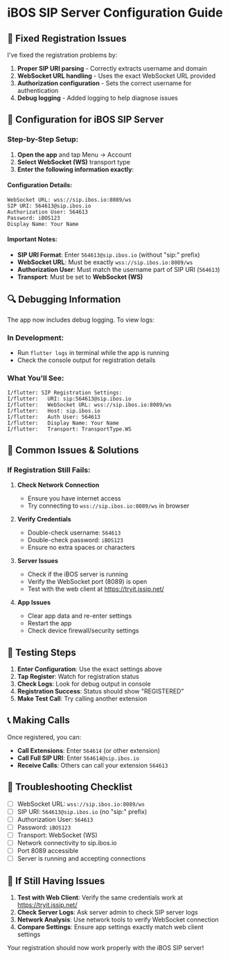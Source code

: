 # iBOS SIP Server Configuration Guide

## 🔧 Fixed Registration Issues

I've fixed the registration problems by:

1. **Proper SIP URI parsing** - Correctly extracts username and domain
2. **WebSocket URL handling** - Uses the exact WebSocket URL provided
3. **Authorization configuration** - Sets the correct username for authentication
4. **Debug logging** - Added logging to help diagnose issues

## 📱 Configuration for iBOS SIP Server

### Step-by-Step Setup:

1. **Open the app** and tap Menu → Account
2. **Select WebSocket (WS)** transport type
3. **Enter the following information exactly**:

#### Configuration Details:
```
WebSocket URL: wss://sip.ibos.io:8089/ws
SIP URI: 564613@sip.ibos.io
Authorization User: 564613
Password: iBOS123
Display Name: Your Name
```

#### Important Notes:
- **SIP URI Format**: Enter `564613@sip.ibos.io` (without "sip:" prefix)
- **WebSocket URL**: Must be exactly `wss://sip.ibos.io:8089/ws`
- **Authorization User**: Must match the username part of SIP URI (`564613`)
- **Transport**: Must be set to **WebSocket (WS)**

## 🔍 Debugging Information

The app now includes debug logging. To view logs:

### In Development:
- Run `flutter logs` in terminal while the app is running
- Check the console output for registration details

### What You'll See:
```
I/flutter: SIP Registration Settings:
I/flutter:   URI: sip:564613@sip.ibos.io
I/flutter:   WebSocket URL: wss://sip.ibos.io:8089/ws
I/flutter:   Host: sip.ibos.io
I/flutter:   Auth User: 564613
I/flutter:   Display Name: Your Name
I/flutter:   Transport: TransportType.WS
```

## 🚨 Common Issues & Solutions

### If Registration Still Fails:

1. **Check Network Connection**
   - Ensure you have internet access
   - Try connecting to `wss://sip.ibos.io:8089/ws` in browser

2. **Verify Credentials**
   - Double-check username: `564613`
   - Double-check password: `iBOS123`
   - Ensure no extra spaces or characters

3. **Server Issues**
   - Check if the iBOS server is running
   - Verify the WebSocket port (8089) is open
   - Test with the web client at https://tryit.jssip.net/

4. **App Issues**
   - Clear app data and re-enter settings
   - Restart the app
   - Check device firewall/security settings

## 🧪 Testing Steps

1. **Enter Configuration**: Use the exact settings above
2. **Tap Register**: Watch for registration status
3. **Check Logs**: Look for debug output in console
4. **Registration Success**: Status should show "REGISTERED"
5. **Make Test Call**: Try calling another extension

## 📞 Making Calls

Once registered, you can:
- **Call Extensions**: Enter `564614` (or other extension)
- **Call Full SIP URI**: Enter `564614@sip.ibos.io`
- **Receive Calls**: Others can call your extension `564613`

## 🎯 Troubleshooting Checklist

- [ ] WebSocket URL: `wss://sip.ibos.io:8089/ws`
- [ ] SIP URI: `564613@sip.ibos.io` (no "sip:" prefix)
- [ ] Authorization User: `564613`
- [ ] Password: `iBOS123`
- [ ] Transport: WebSocket (WS)
- [ ] Network connectivity to sip.ibos.io
- [ ] Port 8089 accessible
- [ ] Server is running and accepting connections

## 🔄 If Still Having Issues

1. **Test with Web Client**: Verify the same credentials work at https://tryit.jssip.net/
2. **Check Server Logs**: Ask server admin to check SIP server logs
3. **Network Analysis**: Use network tools to verify WebSocket connection
4. **Compare Settings**: Ensure app settings exactly match web client settings

Your registration should now work properly with the iBOS SIP server!